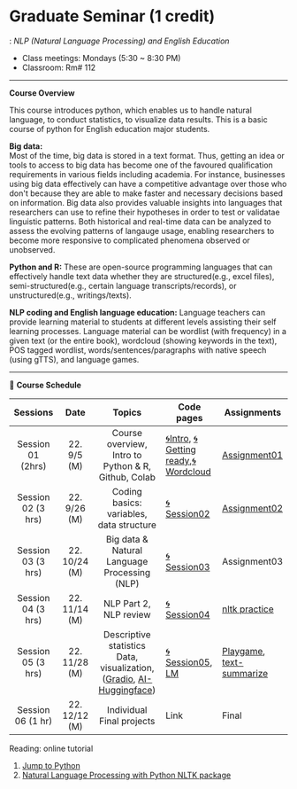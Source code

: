 # Graduate Seminar (1 credit)
: _NLP (Natural Language Processing) and English Education_

* Class meetings: Mondays (5:30 ~ 8:30 PM)
* Classroom: Rm# 112

---
**Course Overview**  

This course introduces python, which enables us to handle natural language, to conduct statistics, to visualize data results. This is a basic course of python for English education major students.

**Big data:**  
Most of the time, big data is stored in a text format. Thus, getting an idea or tools to access to big data has become one of the favoured qualification requirements in various fields including academia. For instance, businesses using big data effectively can have a competitive advantage over those who don't because they are able to make faster and necessary decisions based on information. Big data also provides valuable insights into languages that researchers can use to refine their hypotheses in order to test or validatae linguistic patterns. Both historical and real-time data can be analyzed to assess the evolving patterns of langauge usage, enabling researchers to become more responsive to complicated phenomena observed or unobserved.

**Python and R:**
These are open-source programming languages that can effectively handle text data whether they are structured(e.g., excel files), semi-structured(e.g., certain language transcripts/records), or unstructured(e.g., writings/texts).

**NLP coding and English language education:**
Language teachers can provide learning material to students at different levels assisting their self learning processes. Language material can be wordlist (with frequency) in a given text (or the entire book), wordcloud (showing keywords in the text), POS tagged wordlist, words/sentences/paragraphs with native speech (using gTTS), and language games.   

---

📅 **Course Schedule**  


| Sessions | Date |Topics | Code pages | Assignments | 
|:---:|:---:|:---:|---|---|
| Session 01 (2hrs) | 22. 9/5 (M)| Course overview, Intro to Python & R, Github, Colab | [🌀Intro](/intro.md), [🌀Getting ready](Gettingready.ipynb),[🌀Wordcloud](wordcloud_sample.ipynb) | [Assignment01](assign01.md) |  
| Session 02 (3 hrs)| 22. 9/26 (M)| Coding basics: variables, data structure | [🌀Session02](session02.ipynb) | [Assignment02](assign02.md) |
| Session 03 (3 hrs)| 22. 10/24 (M)| Big data & Natural Language Processing (NLP) | [🌀Session03](session03.ipynb) | Assignment03 |
| Session 04 (3 hrs)| 22. 11/14 (M)| NLP Part 2, NLP review | [🌀Session04](session04.ipynb) | [nltk practice](nltk_practice.ipynb) |
| Session 05 (3 hrs)| 22. 11/28 (M)| Descriptive statistics Data, visualization, ([Gradio](https://gradio.app/), [AI-Huggingface](https://huggingface.co/)) | [🌀Session05](session05.ipynb), [LM](https://github.com/MK316/statistics/blob/main/lineaRegression.ipynb) | [Playgame](Playquiz01.ipynb), [text-summarize](https://github.com/MK316/workshop22/blob/main/Demo02_Summarization.ipynb) |
| Session 06 (1 hr)| 22. 12/12 (M) | Individual Final projects | Link | Final |

Reading: online tutorial 

1. [Jump to Python](https://wikidocs.net/book/1)
2. [Natural Language Processing with Python NLTK package](https://realpython.com/nltk-nlp-python/)
